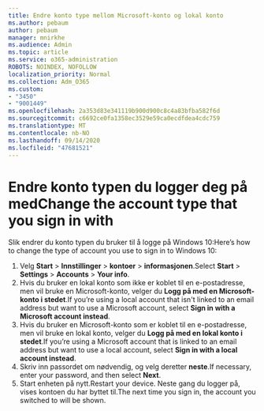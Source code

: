 ```yaml
---
title: Endre konto type mellom Microsoft-konto og lokal konto
ms.author: pebaum
author: pebaum
manager: mnirkhe
ms.audience: Admin
ms.topic: article
ms.service: o365-administration
ROBOTS: NOINDEX, NOFOLLOW
localization_priority: Normal
ms.collection: Adm_O365
ms.custom:
- "3450"
- "9001449"
ms.openlocfilehash: 2a353d83e341119b900d900c8c4a83bfba582f6d
ms.sourcegitcommit: c6692ce0fa1358ec3529e59ca0ecdfdea4cdc759
ms.translationtype: MT
ms.contentlocale: nb-NO
ms.lasthandoff: 09/14/2020
ms.locfileid: "47681521"
---
```

# <a name="change-the-account-type-that-you-sign-in-with"></a><span data-ttu-id="3cfd5-102">Endre konto typen du logger deg på med</span><span class="sxs-lookup"><span data-stu-id="3cfd5-102">Change the account type that you sign in with</span></span>

<span data-ttu-id="3cfd5-103">Slik endrer du konto typen du bruker til å logge på Windows 10:</span><span class="sxs-lookup"><span data-stu-id="3cfd5-103">Here’s how to change the type of account you use to sign in to Windows 10:</span></span>

1. <span data-ttu-id="3cfd5-104">Velg **Start**  >  **Innstillinger**  >  **kontoer**  >  **informasjonen**.</span><span class="sxs-lookup"><span data-stu-id="3cfd5-104">Select **Start** > **Settings** > **Accounts** > **Your info**.</span></span>
2. <span data-ttu-id="3cfd5-105">Hvis du bruker en lokal konto som ikke er koblet til en e-postadresse, men vil bruke en Microsoft-konto, velger du **Logg på med en Microsoft-konto i stedet**.</span><span class="sxs-lookup"><span data-stu-id="3cfd5-105">If you’re using a local account that isn't linked to an email address but want to use a Microsoft account, select **Sign in with a Microsoft account instead**.</span></span>
3. <span data-ttu-id="3cfd5-106">Hvis du bruker en Microsoft-konto som er koblet til en e-postadresse, men vil bruke en lokal konto, velger du **Logg på med en lokal konto i stedet**.</span><span class="sxs-lookup"><span data-stu-id="3cfd5-106">If you’re using a Microsoft account that is linked to an email address but want to use a local account, select **Sign in with a local account instead**.</span></span>
4. <span data-ttu-id="3cfd5-107">Skriv inn passordet om nødvendig, og velg deretter **neste**.</span><span class="sxs-lookup"><span data-stu-id="3cfd5-107">If necessary, enter your password, and then select **Next**.</span></span>
5. <span data-ttu-id="3cfd5-108">Start enheten på nytt.</span><span class="sxs-lookup"><span data-stu-id="3cfd5-108">Restart your device.</span></span> <span data-ttu-id="3cfd5-109">Neste gang du logger på, vises kontoen du har byttet til.</span><span class="sxs-lookup"><span data-stu-id="3cfd5-109">The next time you sign in, the account you switched to will be shown.</span></span>